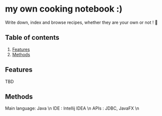 # my own cooking notebook :)

Write down, index and browse recipes, whether they are your own or not ! 🍳

## Table of contents
1. [Features](#features)
2. [Methods](#methods) 

## Features <a name="features">

TBD 

## Methods <a name="methods">

Main language: Java \n
IDE : Intellij IDEA  \n
APIs : JDBC, JavaFX \n
